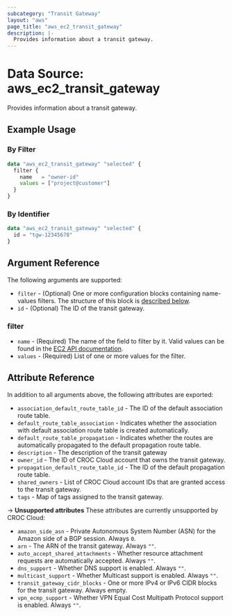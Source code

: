 ```yaml
---
subcategory: "Transit Gateway"
layout: "aws"
page_title: "aws_ec2_transit_gateway"
description: |-
  Provides information about a transit gateway.
---
```


[describe-tgw]: https://docs.cloud.croc.ru/en/api/ec2/transit_gateways/DescribeTransitGateways.html

# Data Source: aws_ec2_transit_gateway

Provides information about a transit gateway.

## Example Usage

### By Filter

```terraform
data "aws_ec2_transit_gateway" "selected" {
  filter {
    name   = "owner-id"
    values = ["project@customer"]
  }
}
```

### By Identifier

```terraform
data "aws_ec2_transit_gateway" "selected" {
  id = "tgw-12345678"
}
```

## Argument Reference

The following arguments are supported:

* `filter` - (Optional) One or more configuration blocks containing name-values filters.
  The structure of this block is [described below](#filter).
* `id` - (Optional) The ID of the transit gateway.

### filter

* `name` - (Required) The name of the field to filter by it.
  Valid values can be found in the [EC2 API documentation][describe-tgw].
* `values` - (Required) List of one or more values for the filter.

## Attribute Reference

In addition to all arguments above, the following attributes are exported:

* `association_default_route_table_id` - The ID of the default association route table.
* `default_route_table_association` - Indicates whether the association with default association route table is created automatically.
* `default_route_table_propagation` - Indicates whether the routes are automatically propagated to the default propagation route table.
* `description` - The description of the transit gateway
* `owner_id` - The ID of CROC Cloud account that owns the transit gateway.
* `propagation_default_route_table_id` - The ID of the default propagation route table.
* `shared_owners` - List of CROC Cloud account IDs that are granted access to the transit gateway.
* `tags` - Map of tags assigned to the transit gateway.

->  **Unsupported attributes**
These attributes are currently unsupported by CROC Cloud:

* `amazon_side_asn` - Private Autonomous System Number (ASN) for the Amazon side of a BGP session. Always `0`.
* `arn` - The ARN of the transit gateway. Always `""`.
* `auto_accept_shared_attachments` - Whether resource attachment requests are automatically accepted. Always `""`.
* `dns_support` - Whether DNS support is enabled. Always `""`.
* `multicast_support` - Whether Multicast support is enabled. Always `""`.
* `transit_gateway_cidr_blocks` - One or more IPv4 or IPv6 CIDR blocks for the transit gateway. Always empty.
* `vpn_ecmp_support` - Whether VPN Equal Cost Multipath Protocol support is enabled. Always `""`.

